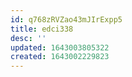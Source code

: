 ```yaml
---
id: q768zRVZao43mJIrExpp5
title: edci338
desc: ''
updated: 1643003805322
created: 1643002229823
---
```


